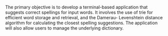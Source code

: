 The primary objective is to develop a terminal-based application that suggests correct spellings for
input words. It involves the use of trie for efficient word storage and retrieval, and the Damerau-
Levenshtein distance algorithm for calculating the closest spelling suggestions. The application will
also allow users to manage the underlying dictionary.
